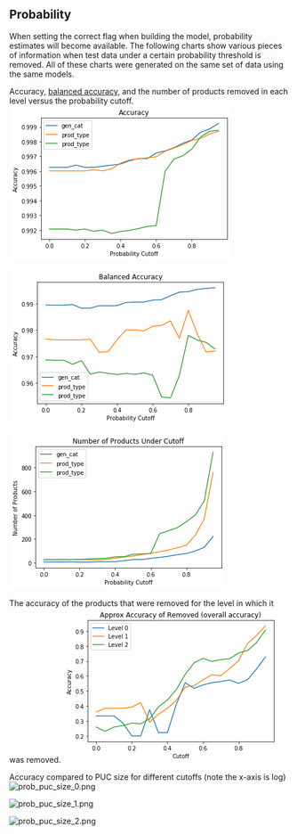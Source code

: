 ## Probability
When setting the correct flag when building the model, probability estimates will become available. The following charts show various pieces of information when test data under a certain probability threshold is removed. All of these charts were generated on the same set of data using the same models.

Accuracy, [balanced accuracy](https://scikit-learn.org/stable/modules/generated/sklearn.metrics.balanced_accuracy_score.html), and the number of products removed in each level versus the probability cutoff.
![Accuracy](images/prob_accuracy.png)

![Balanced Accuracy](images/prob_balanced-accuracy.png)

![Num Removed](images/pro_num_removed.png)


The accuracy of the products that were removed for the level in which it was removed.
![Removed Product Accuracy](images/prob_rem_acc.png)

Accuracy compared to PUC size for different cutoffs (note the x-axis is log)
![prob_puc_size_0.png](prob_puc_size_0.png)

![prob_puc_size_1.png](prob_puc_size_1.png)

![prob_puc_size_2.png](prob_puc_size_2.png)
